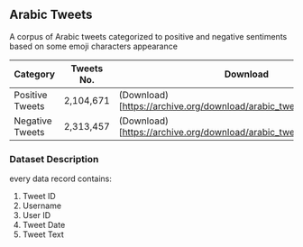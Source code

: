 ## Arabic Tweets

A corpus of Arabic tweets categorized to positive and negative sentiments based on some emoji characters appearance

Category        	  | Tweets No.             |  Download |
-----        	  | --------             | ----------    | 
Positive Tweets |   2,104,671   |   (Download)[https://archive.org/download/arabic_tweets/pos_arabic.txt]    |
Negative Tweets |   2,313,457   |   (Download)[https://archive.org/download/arabic_tweets/neg_arabic.txt]    |

### Dataset Description
every data record contains:
1. Tweet ID
2. Username
3. User ID
4. Tweet Date
5. Tweet Text

